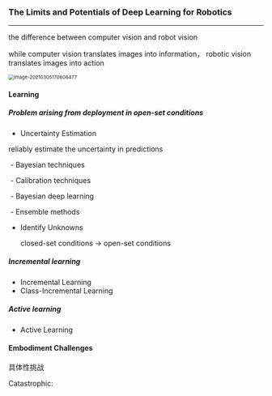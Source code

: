 ### The Limits and Potentials of Deep Learning for Robotics



---



the difference between computer vision and robot vision

while computer vision translates images into information， robotic vision translates images into action



<img src="/Users/kainie/Library/Application Support/typora-user-images/image-20210305170606477.png" alt="image-20210305170606477" style="zoom: 67%;" />



#### Learning

##### Problem arising from deployment in open-set conditions

- Uncertainty Estimation

reliably estimate the uncertainty in predictions

​		- Bayesian techniques

​		- Calibration techniques

​		- Bayesian deep learning

​		- Ensemble methods

- Identify Unknowns

  closed-set conditions -> open-set conditions

##### Incremental learning

- Incremental Learning
- Class-Incremental Learning

##### Active learning

- Active Learning

#### Embodiment Challenges

具体性挑战















Catastrophic:

